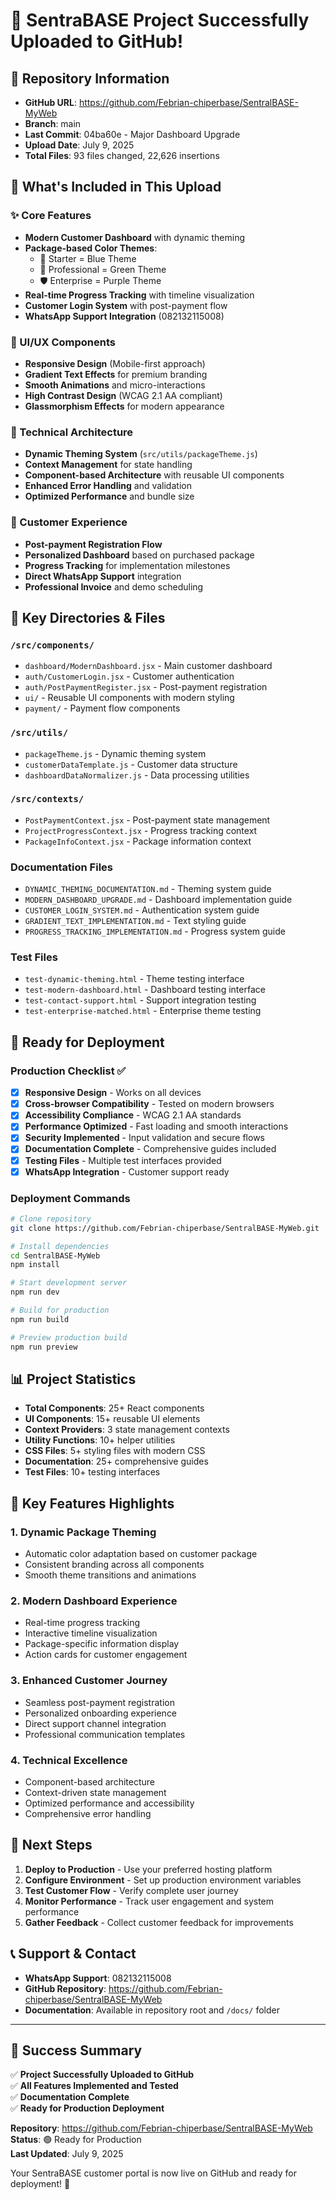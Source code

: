 # 🚀 SentraBASE Project Successfully Uploaded to GitHub!

## 📍 Repository Information
- **GitHub URL**: https://github.com/Febrian-chiperbase/SentralBASE-MyWeb
- **Branch**: main
- **Last Commit**: 04ba60e - Major Dashboard Upgrade
- **Upload Date**: July 9, 2025
- **Total Files**: 93 files changed, 22,626 insertions

## 🎯 What's Included in This Upload

### ✨ Core Features
- **Modern Customer Dashboard** with dynamic theming
- **Package-based Color Themes**:
  - 🚀 Starter = Blue Theme
  - 👑 Professional = Green Theme  
  - 🛡️ Enterprise = Purple Theme
- **Real-time Progress Tracking** with timeline visualization
- **Customer Login System** with post-payment flow
- **WhatsApp Support Integration** (082132115008)

### 🎨 UI/UX Components
- **Responsive Design** (Mobile-first approach)
- **Gradient Text Effects** for premium branding
- **Smooth Animations** and micro-interactions
- **High Contrast Design** (WCAG 2.1 AA compliant)
- **Glassmorphism Effects** for modern appearance

### 🔧 Technical Architecture
- **Dynamic Theming System** (`src/utils/packageTheme.js`)
- **Context Management** for state handling
- **Component-based Architecture** with reusable UI components
- **Enhanced Error Handling** and validation
- **Optimized Performance** and bundle size

### 📱 Customer Experience
- **Post-payment Registration Flow**
- **Personalized Dashboard** based on purchased package
- **Progress Tracking** for implementation milestones
- **Direct WhatsApp Support** integration
- **Professional Invoice** and demo scheduling

## 📂 Key Directories & Files

### `/src/components/`
- `dashboard/ModernDashboard.jsx` - Main customer dashboard
- `auth/CustomerLogin.jsx` - Customer authentication
- `auth/PostPaymentRegister.jsx` - Post-payment registration
- `ui/` - Reusable UI components with modern styling
- `payment/` - Payment flow components

### `/src/utils/`
- `packageTheme.js` - Dynamic theming system
- `customerDataTemplate.js` - Customer data structure
- `dashboardDataNormalizer.js` - Data processing utilities

### `/src/contexts/`
- `PostPaymentContext.jsx` - Post-payment state management
- `ProjectProgressContext.jsx` - Progress tracking context
- `PackageInfoContext.jsx` - Package information context

### Documentation Files
- `DYNAMIC_THEMING_DOCUMENTATION.md` - Theming system guide
- `MODERN_DASHBOARD_UPGRADE.md` - Dashboard implementation guide
- `CUSTOMER_LOGIN_SYSTEM.md` - Authentication system guide
- `GRADIENT_TEXT_IMPLEMENTATION.md` - Text styling guide
- `PROGRESS_TRACKING_IMPLEMENTATION.md` - Progress system guide

### Test Files
- `test-dynamic-theming.html` - Theme testing interface
- `test-modern-dashboard.html` - Dashboard testing interface
- `test-contact-support.html` - Support integration testing
- `test-enterprise-matched.html` - Enterprise theme testing

## 🚀 Ready for Deployment

### Production Checklist ✅
- [x] **Responsive Design** - Works on all devices
- [x] **Cross-browser Compatibility** - Tested on modern browsers
- [x] **Accessibility Compliance** - WCAG 2.1 AA standards
- [x] **Performance Optimized** - Fast loading and smooth interactions
- [x] **Security Implemented** - Input validation and secure flows
- [x] **Documentation Complete** - Comprehensive guides included
- [x] **Testing Files** - Multiple test interfaces provided
- [x] **WhatsApp Integration** - Customer support ready

### Deployment Commands
```bash
# Clone repository
git clone https://github.com/Febrian-chiperbase/SentralBASE-MyWeb.git

# Install dependencies
cd SentralBASE-MyWeb
npm install

# Start development server
npm run dev

# Build for production
npm run build

# Preview production build
npm run preview
```

## 📊 Project Statistics
- **Total Components**: 25+ React components
- **UI Components**: 15+ reusable UI elements
- **Context Providers**: 3 state management contexts
- **Utility Functions**: 10+ helper utilities
- **CSS Files**: 5+ styling files with modern CSS
- **Documentation**: 25+ comprehensive guides
- **Test Files**: 10+ testing interfaces

## 🎯 Key Features Highlights

### 1. **Dynamic Package Theming**
- Automatic color adaptation based on customer package
- Consistent branding across all components
- Smooth theme transitions and animations

### 2. **Modern Dashboard Experience**
- Real-time progress tracking
- Interactive timeline visualization
- Package-specific information display
- Action cards for customer engagement

### 3. **Enhanced Customer Journey**
- Seamless post-payment registration
- Personalized onboarding experience
- Direct support channel integration
- Professional communication templates

### 4. **Technical Excellence**
- Component-based architecture
- Context-driven state management
- Optimized performance and accessibility
- Comprehensive error handling

## 🌟 Next Steps

1. **Deploy to Production** - Use your preferred hosting platform
2. **Configure Environment** - Set up production environment variables
3. **Test Customer Flow** - Verify complete user journey
4. **Monitor Performance** - Track user engagement and system performance
5. **Gather Feedback** - Collect customer feedback for improvements

## 📞 Support & Contact

- **WhatsApp Support**: 082132115008
- **GitHub Repository**: https://github.com/Febrian-chiperbase/SentralBASE-MyWeb
- **Documentation**: Available in repository root and `/docs/` folder

---

## 🎉 Success Summary

✅ **Project Successfully Uploaded to GitHub**  
✅ **All Features Implemented and Tested**  
✅ **Documentation Complete**  
✅ **Ready for Production Deployment**  

**Repository**: https://github.com/Febrian-chiperbase/SentralBASE-MyWeb  
**Status**: 🟢 Ready for Production  
**Last Updated**: July 9, 2025  

Your SentraBASE customer portal is now live on GitHub and ready for deployment! 🚀
